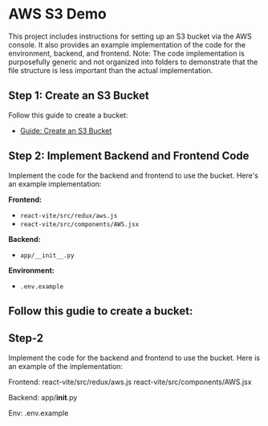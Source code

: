 # AWS S3 Demo

This project includes instructions for setting up an S3 bucket via the AWS console. It also provides an example implementation of the code for the environment, backend, and frontend.  Note: The code implementation is purposefully generic and not organized into folders to demonstrate that the file structure is less important than the actual implementation.

## Step 1: Create an S3 Bucket

Follow this guide to create a bucket:

- [Guide: Create an S3 Bucket](https://scribehow.com/shared/Create_an_S3_Bucket_and_User_in_AWS__aJhJzta9TZWQyfKvXQd6gQ)

## Step 2: Implement Backend and Frontend Code

Implement the code for the backend and frontend to use the bucket.  Here's an example implementation:

**Frontend:**

* `react-vite/src/redux/aws.js`
* `react-vite/src/components/AWS.jsx`

**Backend:**

* `app/__init__.py`

**Environment:**

* `.env.example`



Follow this gudie to create a bucket:
-

## Step-2

Implement the code for the backend and frontend to use the bucket.  Here is an example of the implementation:

Frontend:
react-vite/src/redux/aws.js
react-vite/src/components/AWS.jsx

Backend:
app/__init__.py

Env:
.env.example
